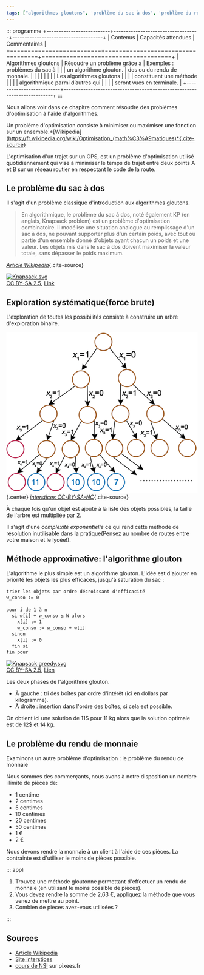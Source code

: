 ```yaml
---
tags: ["algorithmes gloutons", 'problème du sac à dos', 'problème du rendu de monnaie']
---
```


::: programme
+--------------------------+-----------------------------------+-------------------------------------+
|         Contenus         |        Capacités attendues        |            Commentaires             |
+==========================+===================================+=====================================+
| Algorithmes gloutons     | Résoudre un problème grâce à      | Exemples : problèmes du sac à       |
|                          | un algorithme glouton.            | dos ou du rendu de monnaie.         |
|                          |                                   |                                     |
|                          |                                   | Les algorithmes gloutons            |
|                          |                                   | constituent une méthode             |
|                          |                                   | algorithmique parmi d’autres qui    |
|                          |                                   | seront vues en terminale.           |
+--------------------------+-----------------------------------+-------------------------------------+
:::

Nous allons voir dans ce chapitre comment résoudre des problèmes d'optimisation à l'aide d'algorithmes.

Un problème d'optimisation consiste à minimiser ou maximiser une fonction sur un
ensemble.*[Wikipedia](https://fr.wikipedia.org/wiki/Optimisation_(math%C3%A9matiques)*{.cite-source}

L'optimisation d'un trajet sur un GPS, est un problème d'optimisation utilisé quotidiennement qui
vise à minimiser le temps de trajet entre deux points A et B sur un réseau routier en respectant le
code de la route.

## Le problème du sac à dos

Il s'agit d'un problème classique d'introduction aux algorithmes gloutons.

> En algorithmique, le problème du sac à dos, noté également KP (en anglais, Knapsack problem) est
> un problème d'optimisation combinatoire. Il modélise une situation analogue au remplissage d'un
> sac à dos, ne pouvant supporter plus d'un certain poids, avec tout ou partie d'un ensemble donné
> d'objets ayant chacun un poids et une valeur. Les objets mis dans le sac à dos doivent maximiser
> la valeur totale, sans dépasser le poids maximum.

*[Article Wikipedia]()*{.cite-source}

<p><a href="https://commons.wikimedia.org/wiki/File:Knapsack.svg#/media/File:Knapsack.svg"><img class="center" src="https://upload.wikimedia.org/wikipedia/commons/thumb/f/fd/Knapsack.svg/1200px-Knapsack.svg.png" alt="Knapsack.svg"></a><br><a href="https://creativecommons.org/licenses/by-sa/2.5" title="Creative Commons Attribution-Share Alike 2.5">CC BY-SA 2.5</a>, <a href="https://commons.wikimedia.org/w/index.php?curid=985491">Link</a></p>

## Exploration systématique(force brute)

L'exploration de toutes les possibilités consiste à construire un arbre d'exploration binaire.

![arbre binaire](./images/arbre-exemple.gif){.center}
*[interstices CC-BY-SA-NC](https://interstices.info/le-probleme-du-sac-a-dos/)*{.cite-source}

À chaque fois qu'un objet est ajouté à la liste des objets possibles, la taille de l'arbre est
multipliée par 2.

Il s'agit d'une _complexité exponentielle_ ce qui rend cette méthode de résolution inutilisable dans
la pratique(Pensez au nombre de routes entre votre maison et le lycée!).

## Méthode approximative: l'algorithme glouton

L'algorithme le plus simple est un algorithme glouton. L'idée est d'ajouter en priorité les objets
les plus efficaces, jusqu'à saturation du sac :

```
trier les objets par ordre décroissant d'efficacité
w_conso := 0

pour i de 1 à n
  si w[i] + w_conso ≤ W alors
    x[i] := 1
    w_conso := w_conso + w[i]
  sinon
    x[i] := 0
  fin si
fin pour
```
<p><a href="https://commons.wikimedia.org/wiki/File:Knapsack_greedy.svg#/media/Fichier:Knapsack_greedy.svg"><img  class="center" src="https://upload.wikimedia.org/wikipedia/commons/thumb/c/c6/Knapsack_greedy.svg/1200px-Knapsack_greedy.svg.png" alt="Knapsack greedy.svg"></a><br><a href="https://creativecommons.org/licenses/by-sa/2.5" title="Creative Commons Attribution-Share Alike 2.5">CC BY-SA 2.5</a>, <a href="https://commons.wikimedia.org/w/index.php?curid=1031246">Lien</a></p>

Les deux phases de l'algorithme glouton.

- À gauche : tri des boîtes par ordre d'intérêt (ici en dollars par kilogramme).
- À droite : insertion dans l'ordre des boîtes, si cela est possible.

On obtient ici une solution de 11\$ pour 11 kg alors que la solution optimale est de 12\$ et 14 kg.

## Le problème du rendu de monnaie

Examinons un autre problème d'optimisation : le problème du rendu de monnaie

Nous sommes des commerçants, nous avons à notre disposition un nombre illimité de pièces de:

- 1 centime
- 2 centimes
- 5 centimes
- 10 centimes
- 20 centimes
- 50 centimes
- 1 €
- 2 €

Nous devons rendre la monnaie à un client à l'aide de ces pièces. La contrainte est d'utiliser le
moins de pièces possible.

::: appli

1. Trouvez une méthode gloutonne permettant d'effectuer un rendu de monnaie (en utilisant le moins
   possible de pièces).
2. Vous devez rendre la somme de 2,63 €, appliquez la méthode que vous venez de mettre au point.
3. Combien de pièces avez-vous utilisées ?

:::

## Sources

- [Article Wikipedia](https://fr.wikipedia.org/wiki/Problème_du_sac_à_dos)
- [Site interstices](https://interstices.info/le-probleme-du-sac-a-dos/)
- [cours de NSI](https://pixees.fr/informatiquelycee/n_site/nsi_prem_glouton_algo.html) sur pixees.fr